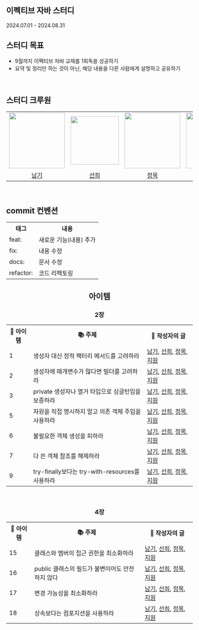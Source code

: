 ## 이펙티브 자바 스터디
2024.07.01 - 2024.08.31

## 스터디 목표
* 9월까지 이펙티브 자바 교재를 1회독을 성공하기
* 요약 및 정리만 하는 것이 아닌, 해당 내용을 다른 사람에게 설명하고 공유하기

<br />

## 스터디 크루원

<table align="center">
  <tr>
    <td>
      <a href="https://github.com/namkikim0718">
        <img src="https://github.com/2024-Effective-Java/2024-Effective-Java-Study/assets/113903598/7888a0d4-9913-40f9-a282-6ea3977af1b2" width="150" style="max-width: 100%;">
      </a>
    </td>
    <td>
      <a href="https://github.com/kimseonhee126">
        <img src="https://github.com/Coco-Das/PRIER-BE/assets/108293826/891c341b-26ad-4080-aff8-19f888f63deb" width="130" style="max-width: 100%;">
      </a>
    </td>
    <td>
      <a href="https://github.com/M-ung">
        <img src="https://avatars.githubusercontent.com/u/126846468?v=4" width="150" style="max-width: 100%;">
      </a>
    </td>
    <td>
      <a href="https://github.com/supportlaver">
        <img src="https://github.com/Coco-Das/PRIER-BE/assets/108293826/b6b478bd-ac2d-4917-8241-2d7ac49eee2e" width="150" style="max-width: 100%;">
      </a>
    </td>
  </tr>
  <tr>
     <td align="center">
      <a href="https://github.com/namkikim0718">남기</a>
    </td>
    <td align="center">
      <a href="https://github.com/kimseonhee126">선희</a>
    </td>
    <td align="center">
      <a href="https://github.com/M-ung">정목</a>
    </td>
    <td align="center">
      <a href="https://github.com/supportlaver">지원</a>
    </td>
  </tr>
</table>
</br>

## commit 컨벤션
<table>
<tr><th>태그</th><th>내용</th></tr>
<tr><td> feat: </td><td> 새로운 기능(내용) 추가 </td></tr>
<tr><td> fix: </td><td> 내용 수정 </td></tr>
<tr><td> docs: </td><td> 문서 수정 </td></tr>
<tr><td> refactor: </td><td> 코드 리팩토링 </td></tr>
</table>

<div align='center'>

## 아이템
### 2장
<table align='center'>
<tr><th> 🧩 아이템 </th><th> 📚 주제 </th><th> 🔖 작성자의 글 </th></tr>
<tr><td> 1 </td><td> 생성자 대신 정적 팩터리 메서드를 고려하라 </td><td> <a href="https://github.com/2024-Effective-Java/2024-Effective-Java-Study/blob/main/2장/아이템_1/생성자_대신_정적_팩터리_메서드를_고려하라_(김남기).md">남기</a>, <a href="https://github.com/2024-Effective-Java/2024-Effective-Java-Study/blob/main/2장/아이템_1/생성자_대신_정적_팩터리_메서드를_고려하라_(김선희).md">선희</a>, <a href="https://github.com/2024-Effective-Java/2024-Effective-Java-Study/blob/main/2장/아이템_1/생성자_대신_정적_팩터리_메서드를_고려하라_(김정목).md">정목</a>, <a href="https://github.com/2024-Effective-Java/2024-Effective-Java-Study/blob/main/2장/아이템_1/생성자_대신_정적_팩터리_메서드를_고려하라(김지원).md">지원</a> </td></tr>
<tr><td> 2 </td><td> 생성자에 매개변수가 많다면 빌더를 고려하라 </td><td><a href="https://github.com/2024-Effective-Java/2024-Effective-Java-Study/blob/main/2장/아이템_2/생성자애_매개변수가_많다면_빌더를_고려하라_(김남기).md">남기</a>, <a href="https://github.com/2024-Effective-Java/2024-Effective-Java-Study/blob/main/2장/아이템_2/생성자애_매개변수가_많다면_빌더를_고려하라_(김선희).md">선희</a>, <a href="https://github.com/2024-Effective-Java/2024-Effective-Java-Study/blob/main/2장/아이템_2/생성자애_매개변수가_많다면_빌더를_고려하라_(김정목).md">정목</a>, <a href="https://github.com/2024-Effective-Java/2024-Effective-Java-Study/blob/main/2장/아이템_2/생성자애_매개변수가_많다면_빌더를_고려하라_(김지원).md">지원</a> </td></tr>
<tr><td> 3 </td><td> private 생성자나 열거 타입으로 싱글턴임을 보증하라 </td><td><a href="https://github.com/2024-Effective-Java/2024-Effective-Java-Study/blob/main/2장/아이템_3/private_생성자나_열거_타입으로_싱글턴임을_보증하라(김남기).md">남기</a>, <a href="https://github.com/2024-Effective-Java/2024-Effective-Java-Study/blob/main/2장/아이템_3/private_생성자나_열거_타입으로_싱글턴임을_보증하라(김선희).md">선희</a>, <a href="https://github.com/2024-Effective-Java/2024-Effective-Java-Study/blob/main/2장/아이템_3/private_생성자나_열거_타입으로_싱글턴임을_보증하라(김정목).md">정목</a>, <a href="https://github.com/2024-Effective-Java/2024-Effective-Java-Study/blob/main/2장/아이템_3/private_생성자나_열거_타입으로_싱글턴임을_보증하라(김지원).md">지원</a></td></tr>
<tr><td> 5 </td><td> 자원을 직접 명시하지 말고 의존 객체 주입을 사용하라 </td><td><a href="https://github.com/2024-Effective-Java/2024-Effective-Java-Study/blob/main/2장/아이템_5/자원을_직접_명시하지_말고_의존_객체_주입을_사용하라(김남기).md">남기</a>, <a href="https://github.com/2024-Effective-Java/2024-Effective-Java-Study/blob/main/2장/아이템_5/자원을_직접_명시하지_말고_의존_객체_주입을_사용하라(김선희).md">선희</a>, <a href="https://github.com/2024-Effective-Java/2024-Effective-Java-Study/blob/main/2장/아이템_5/자원을_직접_명시하지_말고_의존_객체_주입을_사용하라(김정목).md">정목</a>, <a href="https://github.com/2024-Effective-Java/2024-Effective-Java-Study/blob/main/2장/아이템_5/자원을_직접_명시하지_말고_의존_객체_주입을_사용하라(김지원).md">지원</a></td></tr>
<tr><td> 6 </td><td> 불필요한 객체 생성을 피하라 </td><td><a href="https://github.com/2024-Effective-Java/2024-Effective-Java-Study/blob/main/2장/아이템_6/불필요한_객체_생성을_피하라(김남기).md">남기</a>, <a href="https://github.com/2024-Effective-Java/2024-Effective-Java-Study/blob/main/2장/아이템_6/불필요한_객체_생성을_피하라(김선희).md">선희</a>, <a href="https://github.com/2024-Effective-Java/2024-Effective-Java-Study/blob/main/2장/아이템_6/불필요한_객체_생성을_피하라(김정목).md">정목</a>, <a href="https://github.com/2024-Effective-Java/2024-Effective-Java-Study/blob/main/2장/아이템_6/불필요한_객체_생성을_피하라(김지원).md">지원</a></td></tr>
<tr><td> 7 </td><td> 다 쓴 객체 참조를 해제하라 </td><td><a href="https://github.com/2024-Effective-Java/2024-Effective-Java-Study/blob/main/2장/아이템_7/다_쓴_객체_참조를_해체하라(김남기).md">남기</a>, <a href="https://github.com/2024-Effective-Java/2024-Effective-Java-Study/blob/main/2장/아이템_7/다_쓴_객체_참조를_해체하라(김선희).md">선희</a>, <a href="https://github.com/2024-Effective-Java/2024-Effective-Java-Study/blob/main/2장/아이템_7/다_쓴_객체_참조를_해체하라(김정목).md">정목</a>, <a href="https://github.com/2024-Effective-Java/2024-Effective-Java-Study/blob/main/2장/아이템_7/다_쓴_객체_참조를_해체하라(김지원).md">지원</a></td></tr>
<tr><td> 9 </td><td> try-finally보다는 try-with-resources를 사용하라 </td><td><a href="https://github.com/2024-Effective-Java/2024-Effective-Java-Study/blob/main/2장/아이템_9/try-finally_보다는_try-with-resources를_사용하라(김남기).md">남기</a>, <a href="https://github.com/2024-Effective-Java/2024-Effective-Java-Study/blob/main/2장/아이템_9/try-finally_보다는_try-with-resources를_사용하라(김선희).md">선희</a>, <a href="https://github.com/2024-Effective-Java/2024-Effective-Java-Study/blob/main/2장/아이템_9/try-finally_보다는_try-with-resources_를_사용하라(김정목).md">정목</a>, <a href="https://github.com/2024-Effective-Java/2024-Effective-Java-Study/blob/main/2장/아이템_9/try-finally_보다는_try-with-resources_를_사용하라(김지원).md">지원</a></td></tr>
</table>

<br />

### 4장
<table align='center'>
<tr><th> 🧩 아이템 </th><th> 📚 주제 </th><th> 🔖 작성자의 글 </th></tr>
<tr><td> 15 </td><td> 클래스와 멤버의 접근 권한을 최소화하라 </td><td> <a href="https://github.com/2024-Effective-Java/2024-Effective-Java-Study/blob/main/4장/아이템_15/클래스와_멤버의_접근_권한을_최소화하라_(김남기).md">남기</a>, <a href="https://github.com/2024-Effective-Java/2024-Effective-Java-Study/blob/main/4장/아이템_15/클래스와_멤버의_접근_권한을_최소화하라_(김선희).md">선희</a>, <a href="https://github.com/2024-Effective-Java/2024-Effective-Java-Study/blob/main/4장/아이템_15/클래스와_멤버의_접근_권한을_최소화하라_(김정목).md">정목</a>, <a href="https://github.com/2024-Effective-Java/2024-Effective-Java-Study/blob/main/4장/아이템_15/클래스와_멤버의_접근_권한을_최소화하라_(김지원).md">지원</a> </td></tr>

<tr><td> 16 </td><td> public 클래스의 필드가 불변이어도 안전하지 않다 </td><td> <a href="https://github.com/2024-Effective-Java/2024-Effective-Java-Study/blob/main/4장/아이템_16/public_클래스의_필드가_불변이어도_안전하지_않다_(김남기).md">남기</a>, <a href="https://github.com/2024-Effective-Java/2024-Effective-Java-Study/blob/main/4장/아이템_16/public_클래스의_필드가_불변이어도_안전하지_않다_(김선희).md">선희</a>, <a href="https://github.com/2024-Effective-Java/2024-Effective-Java-Study/blob/main/4장/아이템_16/public_클래스의_필드가_불변이어도_안전하지_않다_(김정목).md">정목</a>, <a href="https://github.com/2024-Effective-Java/2024-Effective-Java-Study/blob/main/4장/아이템_16/public_클래스의_필드가_불변이어도_안전하지_않다_(김지원).md">지원</a> </td></tr>

<tr><td> 17 </td><td> 변경 가능성을 최소화하라 </td><td> <a href="https://github.com/2024-Effective-Java/2024-Effective-Java-Study/blob/main/4장/아이템_17/변경_가능성을_최소화하라_(김남기).md">남기</a>, <a href="https://github.com/2024-Effective-Java/2024-Effective-Java-Study/blob/main/4장/아이템_17/변경_가능성을_최소화하라_(김선희).md">선희</a>, <a href="https://github.com/2024-Effective-Java/2024-Effective-Java-Study/blob/main/4장/아이템_17/변경_가능성을_최소화하라_(김정목).md">정목</a>, <a href="https://github.com/2024-Effective-Java/2024-Effective-Java-Study/blob/main/4장/아이템_17/변경_가능성을_최소화하라_(김지원).md">지원</a> </td></tr>

<tr><td> 18 </td><td> 상속보다는 컴포지션을 사용하라 </td><td> <a href="https://github.com/2024-Effective-Java/2024-Effective-Java-Study/blob/main/4장/아이템_18/상속보다는_컴포지션을_사용하라_(김남기).md">남기</a>, <a href="https://github.com/2024-Effective-Java/2024-Effective-Java-Study/blob/main/4장/아이템_18/상속보다는_컴포지션을_사용하라_(김선희).md">선희</a>, <a href="https://github.com/2024-Effective-Java/2024-Effective-Java-Study/blob/main/4장/아이템_18/상속보다는_컴포지션을_사용하라_(김정목).md">정목</a>, <a href="https://github.com/2024-Effective-Java/2024-Effective-Java-Study/blob/main/4장/아이템_18/상속보다는_컴포지션을_사용하라_(김지원).md">지원</a> </td></tr>